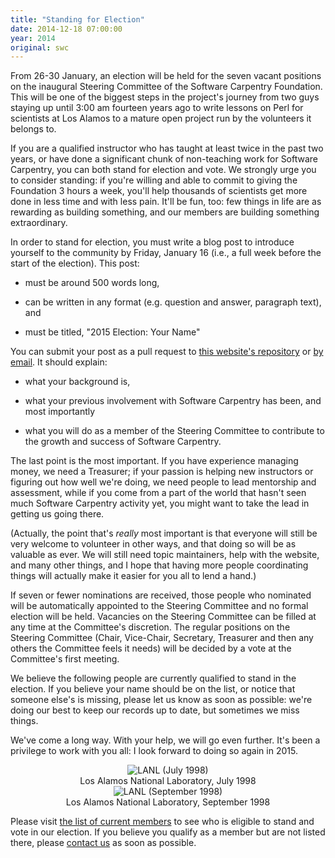 ```yaml
---
title: "Standing for Election"
date: 2014-12-18 07:00:00
year: 2014
original: swc
---
```

<p>
  From 26-30 January,
  an election will be held for the seven vacant positions on the
  inaugural Steering Committee of the Software Carpentry Foundation.
  This will be one of the biggest steps in the project's journey
  from two guys staying up until 3:00 am fourteen years ago
  to write lessons on Perl for scientists at Los Alamos
  to a mature open project run by the volunteers it belongs to.
</p>
<p>
  If you are a qualified instructor who has taught at least twice in the past two years,
  or have done a significant chunk of non-teaching work for Software Carpentry,
  you can both stand for election and vote.
  We strongly urge you to consider standing:
  if you're willing and able to commit to giving the Foundation 3 hours a week,
  you'll help thousands of scientists get more done in less time and with less pain.
  It'll be fun, too:
  few things in life are as rewarding as building something,
  and our members are building something extraordinary.
</p>
<p>
  In order to stand for election,
  you must write a blog post to introduce yourself to the community
  by Friday, January 16
  (i.e., a full week before the start of the election).
  This post:
</p>
<ul>
  <li>
    <p>
      must be around 500 words long,
    </p>
  </li>
  <li>
    <p>
      can be written in any format (e.g. question and answer, paragraph text),
      and
    </p>
  </li>
  <li>
    <p>
      must be titled, "2015 Election: Your Name"
    </p>
  </li>
</ul>
<p>
  You can submit your post as a pull request
  to <a href="{{site.github_url}}/site">this website's repository</a>
  or <a href="mailto:{{site.contact}}">by email</a>.
  It should explain:
</p>
<ul>
  <li>
    <p>
      what your background is,
    </p>
  </li>
  <li>
    <p>
      what your previous involvement with Software Carpentry has been,
      and most importantly
    </p>
  </li>
  <li>
    <p>
      what you will do as a member of the Steering Committee
      to contribute to the growth and success of Software Carpentry.
    </p>
  </li>
</ul>
<p>
  The last point is the most important.
  If you have experience managing money,
  we need a Treasurer;
  if your passion is helping new instructors or figuring out how well we're doing,
  we need people to lead
  mentorship and assessment,
  while if you come from a part of the world that hasn't seen much Software Carpentry activity yet,
  you might want to take the lead in getting us going there.
</p>
<p>
  (Actually,
  the point that's <em>really</em> most important is that
  everyone will still be very welcome to volunteer in other ways,
  and that doing so will be as valuable as ever.
  We will still need topic maintainers,
  help with the website,
  and many other things,
  and I hope that having more people coordinating things
  will actually make it easier for you all to lend a hand.)
</p>
<p>
  If seven or fewer nominations are received,
  those people who nominated will be automatically appointed to the Steering Committee
  and no formal election will be held.
  Vacancies on the Steering Committee can be filled at any time at the Committee's discretion.
  The regular positions on the Steering Committee
  (Chair, Vice-Chair, Secretary, Treasurer and then any others the Committee feels it needs)
  will be decided by a vote at the Committee's first meeting.
</p>
<p>
  We believe the following people are currently qualified to stand in the election.
  If you believe your name should be on the list,
  or notice that someone else's is missing,
  please let us know as soon as possible:
  we're doing our best to keep our records up to date,
  but sometimes we miss things.
</p>
<p>
  We've come a long way.
  With your help,
  we will go even further.
  It's been a privilege to work with you all:
  I look forward to doing so again in 2015.
</p>
<div class="row">
  <div class="col-sm-6" align="center">
    <img src="{{site.github.url}}/files/workshops/lanl-1998-07.jpg" alt="LANL (July 1998)" />
    <br/>
    Los Alamos National Laboratory, July 1998
  </div>
  <div class="col-sm-6" align="center">
    <img src="{{site.github.url}}/files/workshops/lanl-1998-09.jpg" alt="LANL (September 1998)" />
    <br/>
    Los Alamos National Laboratory, September 1998
  </div>
</div>
<p>
  Please visit <a href="{{site.baseurl}}/scf/members/">the list of current members</a>
  to see who is eligible to stand and vote in our election.
  If you believe you qualify as a member but are not listed there,
  please <a href="mailto:{{site.contact}}">contact us</a> as soon as possible.
</p>
